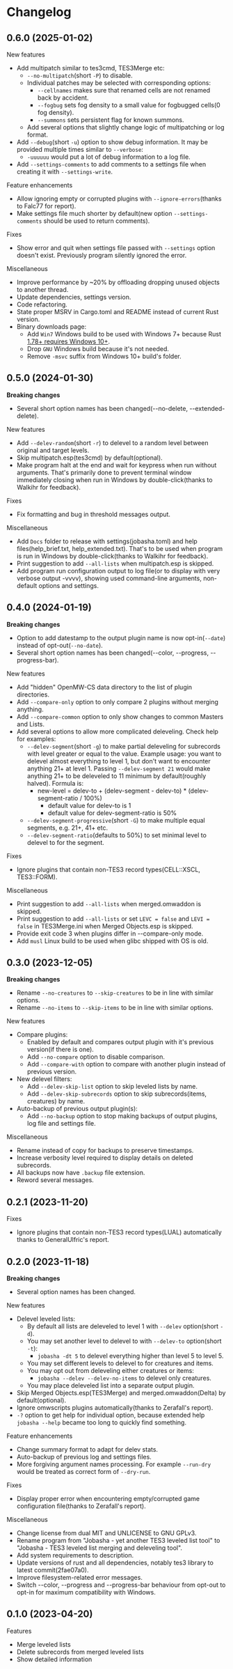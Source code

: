 <!-- markdownlint-disable MD013 -->
<!-- markdownlint-disable MD033 -->
<!-- markdownlint-disable MD036 -->
# Changelog

## 0.6.0 (2025-01-02)

New features

* Add multipatch similar to tes3cmd, TES3Merge etc:
  * `--no-multipatch`(short `-P`) to disable.
  * Individual patches may be selected with corresponding options:
    * `--cellnames` makes sure that renamed cells are not renamed back by accident.
    * `--fogbug` sets fog density to a small value for fogbugged cells(0 fog density).
    * `--summons` sets persistent flag for known summons.
  * Add several options that slightly change logic of multipatching or log format.
* Add `--debug`(short `-u`) option to show debug information. It may be provided multiple times similar to `--verbose`:
  * `-uuuuuu` would put a lot of debug information to a log file.
* Add `--settings-comments` to add comments to a settings file when creating it with `--settings-write`.

Feature enhancements

* Allow ignoring empty or corrupted plugins with `--ignore-errors`(thanks to Falc77 for report).
* Make settings file much shorter by default(new option `--settings-comments` should be used to return comments).

Fixes

* Show error and quit when settings file passed with `--settings` option doesn't exist. Previously program silently ignored the error.

Miscellaneous

* Improve performance by ~20% by offloading dropping unused objects to another thread.
* Update dependencies, settings version.
* Code refactoring.
* State proper MSRV in Cargo.toml and README instead of current Rust version.
* Binary downloads page:
  * Add `Win7` Windows build to be used with Windows 7+ because Rust [1.78+ requires Windows 10+](https://releases.rs/docs/1.78.0/#compiler).
  * Drop `GNU` Windows build because it's not needed.
  * Remove `-msvc` suffix from Windows 10+ build's folder.

## 0.5.0 (2024-01-30)

**Breaking changes**

* Several short option names has been changed(--no-delete, --extended-delete).

New features

* Add `--delev-random`(short `-r`) to delevel to a random level between original and target levels.
* Skip multipatch.esp(tes3cmd) by default(optional).
* Make program halt at the end and wait for keypress when run without arguments. That's primarily done to prevent terminal window immediately closing when run in Windows by double-click(thanks to Walkihr for feedback).

Fixes

* Fix formatting and bug in threshold messages output.

Miscellaneous

* Add `Docs` folder to release with settings(jobasha.toml) and help files(help_brief.txt, help_extended.txt). That's to be used when program is run in Windows by double-click(thanks to Walkihr for feedback).
* Print suggestion to add `--all-lists` when multipatch.esp is skipped.
* Add program run configuration output to log file(or to display with very verbose output -vvvv), showing used command-line arguments, non-default options and settings.

## 0.4.0 (2024-01-19)

**Breaking changes**

* Option to add datestamp to the output plugin name is now opt-in(`--date`) instead of opt-out(`--no-date`).
* Several short option names has been changed(--color, --progress, --progress-bar).

New features

* Add "hidden" OpenMW-CS data directory to the list of plugin directories.
* Add `--compare-only` option to only compare 2 plugins without merging anything.
* Add `--compare-common` option to only show changes to common Masters and Lists.
* Add several options to allow more complicated deleveling. Check help for examples:
  * `--delev-segment`(short `-g`) to make partial deleveling for subrecords with level greater or equal to the value. Example usage: you want to delevel almost everything to level 1, but don't want to encounter anything 21+ at level 1. Passing `--delev-segment 21` would make anything 21+ to be deleveled to 11 minimum by default(roughly halved). Formula is:
    * new-level = delev-to + (delev-segment - delev-to) * (delev-segment-ratio / 100%)
      * default value for delev-to is 1
      * default value for delev-segment-ratio is 50%
  * `--delev-segment-progressive`(short `-G`) to make multiple equal segments, e.g. 21+, 41+ etc.
  * `--delev-segment-ratio`(defaults to 50%) to set minimal level to delevel to for the segment.

Fixes

* Ignore plugins that contain non-TES3 record types(CELL::XSCL, TES3::FORM).

Miscellaneous

* Print suggestion to add `--all-lists` when merged.omwaddon is skipped.
* Print suggestion to add `--all-lists` or set `LEVC = false` and `LEVI = false` in TES3Merge.ini when Merged Objects.esp is skipped.
* Provide exit code 3 when plugins differ in --compare-only mode.
* Add `musl` Linux build to be used when glibc shipped with OS is old.

## 0.3.0 (2023-12-05)

**Breaking changes**

* Rename `--no-creatures` to `--skip-creatures` to be in line with similar options.
* Rename `--no-items` to `--skip-items` to be in line with similar options.

New features

* Compare plugins:
  * Enabled by default and compares output plugin with it's previous version(if there is one).
  * Add `--no-compare` option to disable comparison.
  * Add `--compare-with` option to compare with another plugin instead of previous version.
* New delevel filters:
  * Add `--delev-skip-list` option to skip leveled lists by name.
  * Add `--delev-skip-subrecords` option to skip subrecords(items, creatures) by name.
* Auto-backup of previous output plugin(s):
  * Add `--no-backup` option to stop making backups of output plugins, log file and settings file.

Miscellaneous

* Rename instead of copy for backups to preserve timestamps.
* Increase verbosity level required to display details on deleted subrecords.
* All backups now have `.backup` file extension.
* Reword several messages.

## 0.2.1 (2023-11-20)

Fixes

* Ignore plugins that contain non-TES3 record types(LUAL) automatically thanks to GeneralUlfric's report.

## 0.2.0 (2023-11-18)

**Breaking changes**

* Several option names has been changed.

New features

* Delevel leveled lists:
  * By default all lists are deleveled to level 1 with `--delev` option(short `-d`).
  * You may set another level to delevel to with `--delev-to` option(short `-t`):
    * `jobasha -dt 5` to delevel everything higher than level 5 to level 5.
  * You may set different levels to delevel to for creatures and items.
  * You may opt out from deleveling either creatures or items:
    * `jobasha --delev --delev-no-items` to delevel only creatures.
  * You may place deleveled list into a separate output plugin.
* Skip Merged Objects.esp(TES3Merge) and merged.omwaddon(Delta) by default(optional).
* Ignore omwscripts plugins automatically(thanks to Zerafall's report).
* `-?` option to get help for individual option, because extended help `jobasha --help` became too long to quickly find something.

Feature enhancements

* Change summary format to adapt for delev stats.
* Auto-backup of previous log and settings files.
* More forgiving argument names processing. For example `--run-dry` would be treated as correct form of `--dry-run`.

Fixes

* Display proper error when encountering empty/corrupted game configuration file(thanks to Zerafall's report).

Miscellaneous

* Change license from dual MIT and UNLICENSE to GNU GPLv3.
* Rename program from "Jobasha - yet another TES3 leveled list tool" to "Jobasha - TES3 leveled list merging and deleveling tool".
* Add system requirements to description.
* Update versions of rust and all dependencies, notably tes3 library to latest commit(2fae07a0).
* Improve filesystem-related error messages.
* Switch --color, --progress and --progress-bar behaviour from opt-out to opt-in for maximum compatibility with Windows.

## 0.1.0 (2023-04-20)

Features

* Merge leveled lists
* Delete subrecords from merged leveled lists
* Show detailed information

